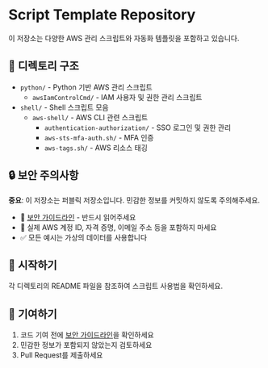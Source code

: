 # Script Template Repository

이 저장소는 다양한 AWS 관리 스크립트와 자동화 템플릿을 포함하고 있습니다.

## 📁 디렉토리 구조

- `python/` - Python 기반 AWS 관리 스크립트
  - `awsIamControlCmd/` - IAM 사용자 및 권한 관리 스크립트
- `shell/` - Shell 스크립트 모음
  - `aws-shell/` - AWS CLI 관련 스크립트
    - `authentication-authorization/` - SSO 로그인 및 권한 관리
    - `aws-sts-mfa-auth.sh/` - MFA 인증
    - `aws-tags.sh/` - AWS 리소스 태깅

## 🔒 보안 주의사항

**중요**: 이 저장소는 퍼블릭 저장소입니다. 민감한 정보를 커밋하지 않도록 주의해주세요.

- 📖 [보안 가이드라인](SECURITY.md) - 반드시 읽어주세요
- 🚫 실제 AWS 계정 ID, 자격 증명, 이메일 주소 등을 포함하지 마세요
- ✅ 모든 예시는 가상의 데이터를 사용합니다

## 🚀 시작하기

각 디렉토리의 README 파일을 참조하여 스크립트 사용법을 확인하세요.

## 🤝 기여하기

1. 코드 기여 전에 [보안 가이드라인](SECURITY.md)을 확인하세요
2. 민감한 정보가 포함되지 않았는지 검토하세요
3. Pull Request를 제출하세요
